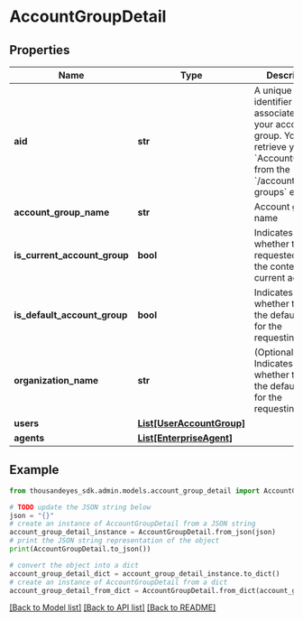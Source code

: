 # AccountGroupDetail


## Properties

Name | Type | Description | Notes
------------ | ------------- | ------------- | -------------
**aid** | **str** | A unique identifier associated with your account group. You can retrieve your &#x60;AccountGroupId&#x60; from the &#x60;/account-groups&#x60; endpoint. | [optional] 
**account_group_name** | **str** | Account group name | [optional] 
**is_current_account_group** | **bool** | Indicates whether the requested aid is the context of the current account. | [optional] 
**is_default_account_group** | **bool** | Indicates whether the aid is the default one for the requesting user. | [optional] 
**organization_name** | **str** | (Optional) Indicates whether the aid is the default one for the requesting user. | [optional] 
**users** | [**List[UserAccountGroup]**](UserAccountGroup.md) |  | [optional] 
**agents** | [**List[EnterpriseAgent]**](EnterpriseAgent.md) |  | [optional] 

## Example

```python
from thousandeyes_sdk.admin.models.account_group_detail import AccountGroupDetail

# TODO update the JSON string below
json = "{}"
# create an instance of AccountGroupDetail from a JSON string
account_group_detail_instance = AccountGroupDetail.from_json(json)
# print the JSON string representation of the object
print(AccountGroupDetail.to_json())

# convert the object into a dict
account_group_detail_dict = account_group_detail_instance.to_dict()
# create an instance of AccountGroupDetail from a dict
account_group_detail_from_dict = AccountGroupDetail.from_dict(account_group_detail_dict)
```
[[Back to Model list]](../README.md#documentation-for-models) [[Back to API list]](../README.md#documentation-for-api-endpoints) [[Back to README]](../README.md)


